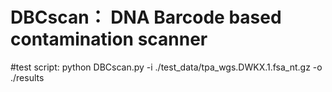 # DBCscan： DNA Barcode based contamination scanner

#test script: python DBCscan.py -i ./test_data/tpa_wgs.DWKX.1.fsa_nt.gz -o ./results
